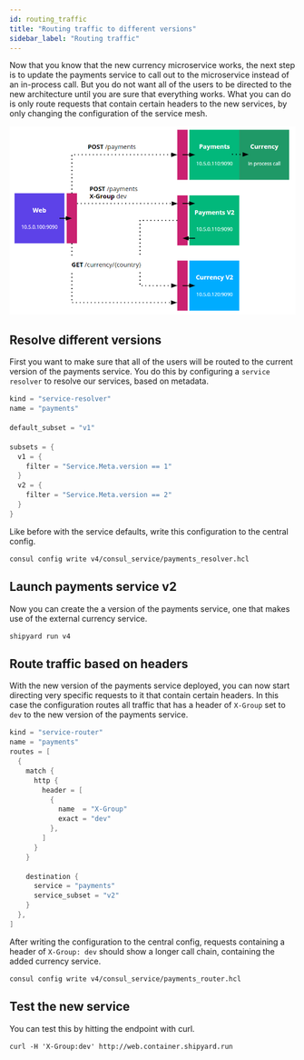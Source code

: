 ```yaml
---
id: routing_traffic
title: "Routing traffic to different versions"
sidebar_label: "Routing traffic"
---
```

Now that you know that the new currency microservice works, the next step is to update the payments service to call out to the microservice instead of an in-process call.
But you do not want all of the users to be directed to the new architecture until you are sure that everything works.
What you can do is only route requests that contain certain headers to the new services, by only changing the configuration of the service mesh.

![Header based routing](assets/routing_traffic.png?raw=true)

## Resolve different versions
First you want to make sure that all of the users will be routed to the current version of the payments service.
You do this by configuring a `service resolver` to resolve our services, based on metadata.

```go
kind = "service-resolver"
name = "payments"

default_subset = "v1"

subsets = {
  v1 = {
    filter = "Service.Meta.version == 1"
  }
  v2 = {
    filter = "Service.Meta.version == 2"
  }
}
```

Like before with the service defaults, write this configuration to the central config.

```
consul config write v4/consul_service/payments_resolver.hcl
```

## Launch payments service v2

Now you can create the a version of the payments service, one that makes use of the external currency service.

```
shipyard run v4
```

## Route traffic based on headers

With the new version of the payments service deployed, you can now start directing very specific requests to it that contain certain headers.
In this case the configuration routes all traffic that has a header of `X-Group` set to `dev` to the new version of the payments service.

```go
kind = "service-router"
name = "payments"
routes = [
  {
    match {
      http {
        header = [
          {
            name  = "X-Group"
            exact = "dev"
          },
        ]
      }
    }

    destination {
      service = "payments"
      service_subset = "v2"
    }
  },
]
```

After writing the configuration to the central config, requests containing a header of `X-Group: dev` should show a longer call chain, containing the added currency service.

```
consul config write v4/consul_service/payments_router.hcl
```

## Test the new service

You can test this by hitting the endpoint with curl.

```
curl -H 'X-Group:dev' http://web.container.shipyard.run
```